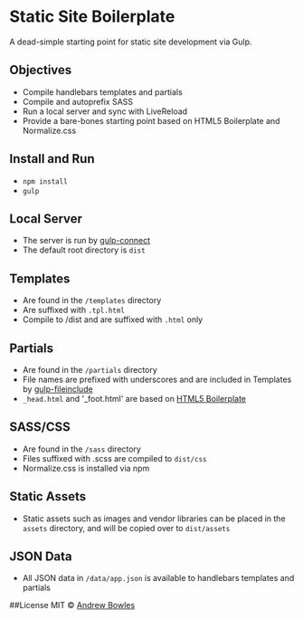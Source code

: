 # Static Site Boilerplate
A dead-simple starting point for static site development via Gulp.

## Objectives
- Compile handlebars templates and partials
- Compile and autoprefix SASS
- Run a local server and sync with LiveReload
- Provide a bare-bones starting point based on HTML5 Boilerplate and Normalize.css

## Install and Run
- `npm install`
- `gulp`

## Local Server
- The server is run by [gulp-connect](https://www.npmjs.com/package/gulp-connect)
- The default root directory is `dist`

## Templates
- Are found in the `/templates` directory
- Are suffixed with `.tpl.html`
- Compile to /dist and are suffixed with `.html` only

## Partials 
- Are found in the `/partials` directory 
- File names are prefixed with underscores and are included in Templates by [gulp-fileinclude](https://www.npmjs.com/package/gulp-file-include)
- `_head.html` and '_foot.html' are based on [HTML5 Boilerplate](https://github.com/h5bp/html5-boilerplate/blob/master/src/index.html)

## SASS/CSS
- Are found in the `/sass` directory
- Files suffixed with .scss are compiled to `dist/css`
- Normalize.css is installed via npm

## Static Assets
- Static assets such as images and vendor libraries can be placed in the `assets` directory, and will be copied over to `dist/assets`

## JSON Data
- All JSON data in `/data/app.json` is available to handlebars templates and partials


##License
MIT © [Andrew Bowles](https://github.com/strangemethod)